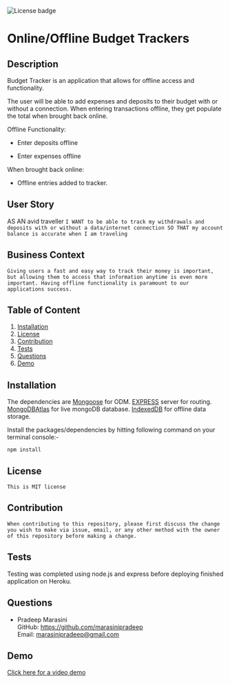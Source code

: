 ![License badge](https://img.shields.io/badge/license-MIT-green)

# Online/Offline Budget Trackers

## Description
Budget Tracker is an application that allows for offline access and functionality.

The user will be able to add expenses and deposits to their budget with or without a connection. When entering transactions offline, they get populate the total when brought back online.

Offline Functionality:

  * Enter deposits offline

  * Enter expenses offline

When brought back online:

  * Offline entries added to tracker.

## User Story
AS AN avid traveller
` I WANT to be able to track my withdrawals and deposits with or without a data/internet connection
SO THAT my account balance is accurate when I am traveling `

## Business Context

` Giving users a fast and easy way to track their money is important, but allowing them to access that information anytime is even more important. Having offline functionality is paramount to our applications success. `

## Table of Content
1. [Installation](#Installation)
2. [License](#License)
3. [Contribution](#Contribution)
4. [Tests](#Tests)
5. [Questions](#Questions)
6. [Demo](#Demo)


## Installation
The dependencies are [Mongoose](https://mongoosejs.com/) for ODM.
[EXPRESS](https://expressjs.com/) server for routing.
[MongoDBAtlas](https://www.mongodb.com/cloud/atlas) for live mongoDB database.
[IndexedDB](https://developer.mozilla.org/en-US/docs/Web/API/IndexedDB_API) for offline data storage.

Install the packages/dependencies by hitting following command on your terminal console:-
```
npm install
```

## License
```
This is MIT license
```

## Contribution
```
When contributing to this repository, please first discuss the change you wish to make via issue, email, or any other method with the owner of this repository before making a change.
```


## Tests
Testing was completed using node.js and express before deploying finished application on Heroku.


## Questions
- Pradeep Marasini </br>
 GitHub: <a href="https://github.com/marasinipradeep">https://github.com/marasinipradeep</a> </br>
 Email: <a href="marasinipradeep@gmail.com">marasinipradeep@gmail.com</a>

  
## Demo
<a href="https://youtu.be/c-tgzUr9vp8">Click here for a video demo</a>

